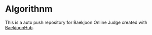 # Algorithnm
This is a auto push repository for Baekjoon Online Judge created with [BaekjoonHub](https://github.com/BaekjoonHub/BaekjoonHub).
